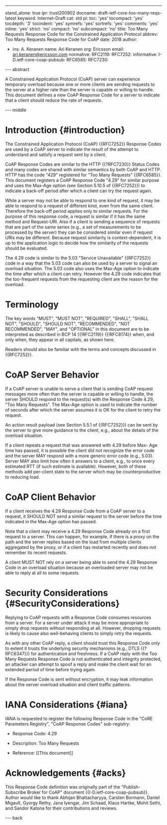 ---
stand_alone: true
ipr: trust200902
docname: draft-ietf-core-too-many-reqs-latest
keyword: Internet-Draft
cat: std
pi:
  toc: 'yes'
  tocompact: 'yes'
  tocdepth: '3'
  tocindent: 'yes'
  symrefs: 'yes'
  sortrefs: 'yes'
  comments: 'yes'
  inline: 'yes'
  strict: 'no'
  compact: 'no'
  subcompact: 'no'
title: Too Many Requests Response Code for the Constrained Application Protocol
abbrev: Too Many Requests Response Code for CoAP
date: 2018
author:
- ins: A. Keranen
  name: Ari Keranen
  org: Ericsson
  email: ari.keranen@ericsson.com
normative:
  RFC2119:
  RFC7252:
informative:
  I-D.ietf-core-coap-pubsub:
  RFC6585:
  RFC7230:

--- abstract

A Constrained Application Protocol (CoAP) server can experience
temporary overload because one or more clients are sending requests to
the server at a higher rate than the server is capable or willing to
handle. This document defines a new CoAP Response Code for a server
to indicate that a client should reduce the rate of requests.


--- middle


# Introduction {#introduction}

The Constrained Application Protocol (CoAP) {{RFC7252}} Response Codes
are used by a CoAP server to indicate the result of the attempt to
understand and satisfy a request sent by a client.

CoAP Response Codes are similar to the HTTP {{?RFC7230}} Status Codes
and many codes are shared with similar semantics by both CoAP and
HTTP. HTTP has the code "429" registered for "Too Many Requests"
{{RFC6585}}.  This document registers a CoAP Response Code "4.29" for
similar purpose and uses the Max-Age option (see Section 5.10.5 of
{{RFC7252}}) to indicate a back-off period after which a client can
try the request again.

While a server may not be able to respond to one kind of request, it
may be able to respond to a request of different kind, even from the
same client. Therefore the back-off period applies only to similar
requests. For the purpose of this response code, a request is similar
if it has the same method and Request-URI. Also if a client is sending
a sequence of requests that are part of the same series (e.g., a set
of measurements to be processed by the server) they can be considered
similar even if request URIs may be different. Because request
similarity is context-dependent, it is up to the application logic to
decide how the similarity of the requests should be evaluated.

The 4.29 code is similar to the 5.03 "Service Unavailable" {{RFC7252}}
code in a way that the 5.03 code can also be used by a server to
signal an overload situation. The 5.03 code also uses the Max-Age
option to indicate the time after which a client can retry. However
the 4.29 code indicates that the too-frequent requests from the
requesting client are the reason for the overload.

# Terminology

The key words "MUST", "MUST NOT", "REQUIRED", "SHALL", "SHALL NOT",
"SHOULD", "SHOULD NOT", "RECOMMENDED", "NOT RECOMMENDED", "MAY", and
"OPTIONAL" in this document are to be interpreted as described in
BCP 14 {{!RFC2119}} {{!RFC8174}} when, and only when, they appear in
all capitals, as shown here.

Readers should also be familiar with the terms and concepts discussed
in {{RFC7252}}.


# CoAP Server Behavior

If a CoAP server is unable to serve a client that is sending
CoAP request messages more often than the server is capable or willing
to handle, the server SHOULD respond to the request(s) with the
Response Code 4.29, "Too Many Requests". The Max-Age option is used
to indicate the number of seconds after which the server assumes it is
OK for the client to retry the request.

An action result payload (see Section 5.5.1 of {{RFC7252}}) can be
sent by the server to give more guidance to the client, e.g., about
the details of the overload situation.

If a client repeats a request that was answered with 4.29 before Max-
Age time has passed, it is possible the client did not recognize the
error code and the server MAY respond with a more generic error code
(e.g., 5.03). Server MAY also limit how often it answers to a client,
e.g., to once every estimated RTT (if such estimate is available).
However, both of these methods add per-client state to the server
which may be counterproductive to reducing load.


# CoAP Client Behavior

If a client receives the 4.29 Response Code from a CoAP server to a
request, it SHOULD NOT send a similar request to the server before the
time indicated in the Max-Age option has passed.

Note that a client may receive a 4.29 Response Code already on a first
request to a server. This can happen, for example, if there is a proxy
on the path and the server replies based on the load from multiple
clients aggregated by the proxy, or if a client has restarted recently
and does not remember its recent requests.

A client MUST NOT rely on a server being able to send the 4.29
Response Code in an overload situation because an overloaded server
may not be able to reply at all to some requests.


# Security Considerations {#SecurityConsiderations}

Replying to CoAP requests with a Response Code consumes resources from
a server. For a server under attack it may be more appropriate to
simply drop requests without responding at all. However, dropping
requests is likely to cause also well-behaving clients to simply
retry the requests.

As with any other CoAP reply, a client should trust this Response
Code only to extent it trusts the underlying security mechanisms
(e.g., DTLS {{?RFC6347}}) for authentication and freshness. If a CoAP
reply with the Too Many Requests Response Code is not authenticated
and integrity protected, an attacker can attempt to spoof a reply and
make the client wait for an extended period of time before trying
again.

If the Response Code is sent without encryption, it may leak
information about the server overload situation and client traffic
patterns.


# IANA Considerations {#iana}

IANA is requested to register the following Response Code in the "CoRE
Parameters Registry", "CoAP Response Codes" sub-registry:

* Response Code: 4.29

* Description: Too Many Requests

* Reference: [[This document]]



# Acknowledgements {#acks}

This Response Code definition was originally part of the "Publish-
Subscribe Broker for CoAP" document {{I-D.ietf-core-coap-pubsub}}.
Author would like to thank Abhijan Bhattacharyya, Carsten Bormann,
Daniel Migault, Gyorgy Rethy, Jana Iyengar, Jim Schaad, Klaus Hartke,
Mohit Sethi, and Sandor Katona for their contributions and reviews.


--- back
